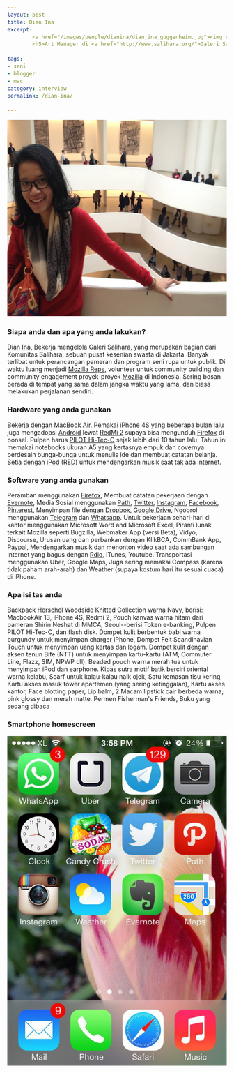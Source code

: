 ```yaml
---
layout: post
title: Dian Ina
excerpt:
        <a href="/images/people/dianina/dian_ina_guggenheim.jpg"><img src="/images/people/dianina/dian_ina_guggenheim.jpg" alt="Dian Ina"/></a>
        <h5>Art Manager di <a href="http://www.salihara.org/">Galeri Salihara</a></h5>

tags:
- seni
- blogger
- mac
category: interview
permalink: /dian-ina/

---
```


<a href="/images/people/dianina/dian_ina_guggenheim.jpg"><img src="/images/people/dianina/dian_ina_guggenheim.jpg" alt="Dian Ina" width="600" height="450" class="alignnone size-full wp-image-173" /></a>


<h3>Siapa anda dan apa yang anda lakukan?</h3>

<a href="https://twitter.com/kemiri">Dian Ina</a>, Bekerja mengelola Galeri <a href="http://www.salihara.org/">Salihara</a>, yang merupakan bagian dari Komunitas Salihara; sebuah pusat kesenian swasta di Jakarta. Banyak terlibat untuk perancangan pameran dan program seni rupa untuk publik. Di waktu luang menjadi <a href="https://reps.mozilla.org/">Mozilla Reps</a>, volunteer untuk community building dan community engagement proyek-proyek <a href="https://www.mozilla.org/">Mozilla</a> di Indonesia. Sering bosan berada di tempat yang sama dalam jangka waktu yang lama, dan biasa melakukan perjalanan sendiri.

<h3>Hardware yang anda gunakan</h3>

Bekerja dengan <a href="https://en.wikipedia.org/wiki/MacBook_Air">MacBook Air</a>. Pemakai <a href="https://en.wikipedia.org/wiki/IPhone_4S">iPhone 4S</a> yang beberapa bulan lalu juga mengadopsi <a href="http://android.com">Android</a> lewat <a href="https://en.wikipedia.org/wiki/Xiaomi_Mi_2">RedMi 2</a> supaya bisa mengunduh <a href="https://www.mozilla.org/en-US/firefox/new/">Firefox</a> di ponsel. Pulpen harus <a href="http://www.jetpens.com/Pilot-Hi-Tec-C-Gel-Ink-Pens/ct/284">PILOT Hi-Tec-C</a> sejak lebih dari 10 tahun lalu. Tahun ini memakai notebooks ukuran A5 yang kertasnya empuk dan covernya berdesain bunga-bunga untuk menulis ide dan membuat catatan belanja. Setia dengan <a href="https://www.apple.com/product-red/">iPod (RED)</a> untuk mendengarkan musik saat tak ada internet.

<h3>Software yang anda gunakan</h3>

Peramban menggunakan <a href="https://www.mozilla.org/en-US/firefox/new/">Firefox</a>,  Membuat catatan pekerjaan dengan <a href="https://evernote.com/">Evernote</a>, Media Sosial menggunakan <a href="https://path.com/">Path</a>, <a href="https://twitter.com/kemiri">Twitter</a>, <a href="https://instagram.com/">Instagram</a>, <a href="https://facebook.com/">Facebook</a>, <a href="https://www.pinterest.com/">Pinterest</a>, Menyimpan file dengan <a href="https://dropbox.com/">Dropbox</a>, <a href="https://www.google.com/intl/en/drive/">Google Drive</a>, Ngobrol menggunakan <a href="https://telegram.org/">Telegram</a> dan <a href="https://www.whatsapp.com/">Whatsapp</a>.
Untuk pekerjaan sehari-hari di kantor menggunakan Microsoft Word and Microsoft Excel, Piranti lunak terkait Mozilla seperti Bugzilla, Webmaker App (versi Beta), Vidyo, Discourse, Urusan uang dan perbankan dengan KlikBCA, CommBank App, Paypal, Mendengarkan musik dan menonton video saat ada sambungan internet yang bagus dengan <a href="http://rdio.com/">Rdio</a>, iTunes, Youtube.
Transportasi menggunakan Uber, Google Maps, Juga sering memakai Compass (karena tidak paham arah-arah) dan Weather (supaya kostum hari itu sesuai cuaca) di iPhone.

<h3>Apa isi tas anda</h3>

Backpack <a href="http://herschelsupply.com/">Herschel</a> Woodside Knitted Collection warna Navy, berisi: MacbookAir 13, iPhone 4S, Redmi 2, Pouch kanvas warna hitam dari pameran Shirin Neshat di MMCA, Seoul--berisi Token e-banking, Pulpen PILOT Hi-Tec-C, dan flash disk.
Dompet kulit berbentuk babi warna burgundy untuk menyimpan charger iPhone, Dompet Felt Scandinavian Touch untuk menyimpan uang kertas dan logam. Dompet kulit dengan aksen tenun Bife (NTT) untuk menyimpan kartu-kartu (ATM, Commuter Line, Flazz, SIM, NPWP dll). Beaded pouch warna merah tua untuk menyimpan iPod dan earphone. Kipas sutra motif batik berciri oriental warna kelabu, Scarf untuk kalau-kalau naik ojek, Satu kemasan tisu kering, Kartu akses masuk tower apartemen (yang sering ketinggalan), Kartu akses kantor, Face blotting paper, Lip balm, 2 Macam lipstick cair berbeda warna; pink glossy dan merah matte. Permen Fisherman's Friends, Buku yang sedang dibaca

<h3>Smartphone homescreen</h3>

<a href="/images/people/dianina/photo_2015-06-24_18-43-15.jpg"><img src="/images/people/dianina/photo_2015-06-24_18-43-15.jpg" alt="Dian Ina Homescreen" /></a>
